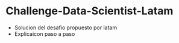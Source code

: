 # Challenge-Data-Scientist-Latam
 - Solucion del desafio propuesto por latam
 - Explicaicon paso a paso
